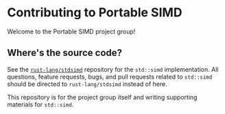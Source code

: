 # Contributing to Portable SIMD

Welcome to the Portable SIMD project group!

## Where's the source code?

See the [`rust-lang/stdsimd`](https://github.com/rust-lang/stdsimd) repository for the `std::simd` implementation.
All questions, feature requests, bugs, and pull requests related to `std::simd` should be directed to `rust-lang/stdsimd` instead of here.

This repository is for the project group itself and writing supporting materials for `std::simd`.
